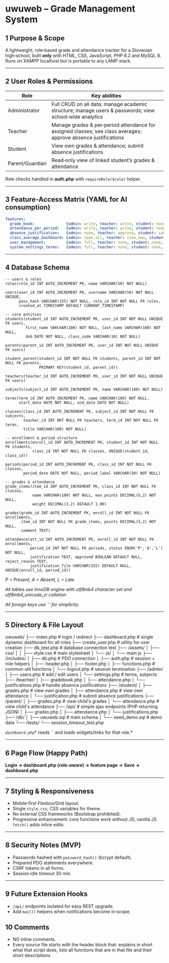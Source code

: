 # uwuweb – Grade Management System

## 1 Purpose & Scope

A lightweight, role‑based grade and attendance tracker for a Slovenian high‑school, built **only** with HTML, CSS, JavaScript, PHP 8.2 and MySQL 8. Runs on XAMPP localhost but is portable to any LAMP stack.

---

## 2 User Roles & Permissions

|  Role           |  Key abilities                                                                                                 |
| --------------- | -------------------------------------------------------------------------------------------------------------- |
| Administrator   | Full CRUD on all data; manage academic structure; manage users & passwords; view school‑wide analytics         |
| Teacher         | Manage grades & per‑period attendance for assigned classes; see class averages; approve absence justifications |
| Student         | View own grades & attendance; submit absence justifications                                                    |
| Parent/Guardian | Read‑only view of linked student’s grades & attendance                                                         |

Role checks handled in **auth.php** with `requireRole($role)` helper.

---

## 3 Feature‑Access Matrix (YAML for AI consumption)

```yaml
features:
  grade_book:              {admin: write, teacher: write, student: none, parent: none}
  attendance_per_period:   {admin: write, teacher: write, student: read, parent: read}
  absence_justification:   {admin: none, teacher: approve, student: submit, parent: read}
  class_average_dashboard: {admin: view_all, teacher: view_own, student: view_own, parent: view_own}
  user_management:         {admin: full, teacher: none, student: none, parent: none}
  system_settings_terms:   {admin: full, teacher: none, student: none, parent: none}
```

---

## 4 Database Schema

```
-- users & roles
roles(role_id INT AUTO_INCREMENT PK, name VARCHAR(50) NOT NULL)

users(user_id INT AUTO_INCREMENT PK, username VARCHAR(50) NOT NULL UNIQUE, 
      pass_hash VARCHAR(255) NOT NULL, role_id INT NOT NULL FK roles, 
      created_at TIMESTAMP DEFAULT CURRENT_TIMESTAMP)

-- core entities
students(student_id INT AUTO_INCREMENT PK, user_id INT NOT NULL UNIQUE FK users, 
         first_name VARCHAR(100) NOT NULL, last_name VARCHAR(100) NOT NULL, 
         dob DATE NOT NULL, class_code VARCHAR(10) NOT NULL)

parents(parent_id INT AUTO_INCREMENT PK, user_id INT NOT NULL UNIQUE FK users)

student_parent(student_id INT NOT NULL FK students, parent_id INT NOT NULL FK parents, 
               PRIMARY KEY(student_id, parent_id))

teachers(teacher_id INT AUTO_INCREMENT PK, user_id INT NOT NULL UNIQUE FK users)

subjects(subject_id INT AUTO_INCREMENT PK, name VARCHAR(100) NOT NULL)

terms(term_id INT AUTO_INCREMENT PK, name VARCHAR(100) NOT NULL, 
      start_date DATE NOT NULL, end_date DATE NOT NULL)

classes(class_id INT AUTO_INCREMENT PK, subject_id INT NOT NULL FK subjects, 
        teacher_id INT NOT NULL FK teachers, term_id INT NOT NULL FK terms, 
        title VARCHAR(100) NOT NULL)

-- enrollment & period structure
enrollments(enroll_id INT AUTO_INCREMENT PK, student_id INT NOT NULL FK students, 
            class_id INT NOT NULL FK classes, UNIQUE(student_id, class_id))

periods(period_id INT AUTO_INCREMENT PK, class_id INT NOT NULL FK classes, 
        period_date DATE NOT NULL, period_label VARCHAR(50) NOT NULL)

-- grades & attendance
grade_items(item_id INT AUTO_INCREMENT PK, class_id INT NOT NULL FK classes, 
            name VARCHAR(100) NOT NULL, max_points DECIMAL(5,2) NOT NULL, 
            weight DECIMAL(3,2) DEFAULT 1.00)

grades(grade_id INT AUTO_INCREMENT PK, enroll_id INT NOT NULL FK enrollments, 
       item_id INT NOT NULL FK grade_items, points DECIMAL(5,2) NOT NULL, 
       comment TEXT)

attendance(att_id INT AUTO_INCREMENT PK, enroll_id INT NOT NULL FK enrollments, 
           period_id INT NOT NULL FK periods, status ENUM('P','A','L') NOT NULL, 
           justification TEXT, approved BOOLEAN DEFAULT NULL, reject_reason TEXT, 
           justification_file VARCHAR(255) DEFAULT NULL, UNIQUE(enroll_id, period_id))
```

*P = Present, A = Absent, L = Late*

*All tables use InnoDB engine with utf8mb4 character set and utf8mb4_unicode_ci collation*

*All foreign keys use **``** for simplicity.*

---

## 5 Directory & File Layout

uwuweb/
├── index.php                 # login / redirect
├── dashboard.php             # single dynamic dashboard for all roles
├── create_user.php           # utility for user creation
├── db_test.php               # database connection test
├── /assets/
│   ├── css/
│   │   ├── style.css         # main stylesheet
│   └── js/
│       └── main.js
├── /includes/
│   ├── db.php                # PDO connection
│   ├── auth.php              # session + role helpers
│   ├── header.php
│   ├── footer.php
│   ├── functions.php         # common util functions
│   └── logout.php            # session termination
├── /admin/
│   ├── users.php             # add / edit users
│   └── settings.php          # terms, subjects
├── /teacher/
│   ├── gradebook.php
│   ├── attendance.php
│   └── justifications.php    # handle absence justifications
├── /student/
│   ├── grades.php            # view own grades
│   ├── attendance.php        # view own attendance
│   └── justification.php     # submit absence justifications
├── /parent/
│   ├── grades.php            # view child's grades
│   └── attendance.php        # view child's attendance
├── /api/                     # simple ajax endpoints (PHP returning JSON)
│   ├── grades.php
│   ├── attendance.php
│   └── justifications.php
├── /db/
│   ├── uwuweb.sql            # main schema
│   └── seed_demo.sql         # demo data
└── /tests/
    └── session_timeout_test.php

*`dashboard.php`*\* reads `` and loads widgets/links for that role.\*

---

## 6 Page Flow (Happy Path)

**Login → dashboard.php (role‑aware) → feature page → Save → dashboard.php**

---

## 7 Styling & Responsiveness

- Mobile‑first Flexbox/Grid layout.
- Single `style.css`; CSS variables for theme.
- No external CSS frameworks (Bootstrap prohibited).
- Progressive enhancement: core functions work without JS; vanilla JS `fetch()` adds inline edits.

---

## 8 Security Notes (MVP)

- Passwords hashed with `password_hash()` (bcrypt default).
- Prepared PDO statements everywhere.
- CSRF tokens in all forms.
- Session idle timeout 30 min.

---

## 9 Future Extension Hooks

- `/api/` endpoints isolated for easy REST upgrade.
- Add `mail()` helpers when notifications become in‑scope.

## 10 Comments
- NO inline comments.
- Every source file starts with the header block that: explains in short what that script does, lists all functions that are in that file and their short descriptions
